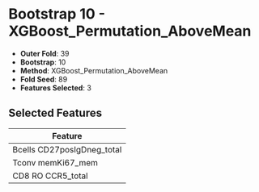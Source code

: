 # Bootstrap 10 - XGBoost_Permutation_AboveMean

- **Outer Fold**: 39
- **Bootstrap**: 10
- **Method**: XGBoost_Permutation_AboveMean
- **Fold Seed**: 89
- **Features Selected**: 3

## Selected Features

| Feature |
|---------|
| Bcells CD27posIgDneg_total |
| Tconv memKi67_mem |
| CD8 RO CCR5_total |
